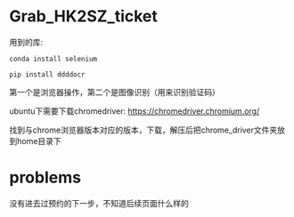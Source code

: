 # Grab_HK2SZ_ticket

用到的库:

`conda install selenium`

`pip install ddddocr`

第一个是浏览器操作，第二个是图像识别（用来识别验证码）

ubuntu下需要下载chromedriver: https://chromedriver.chromium.org/

找到与chrome浏览器版本对应的版本，下载，解压后把chrome_driver文件夹放到home目录下





# problems

没有进去过预约的下一步，不知道后续页面什么样的
